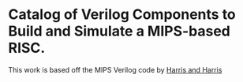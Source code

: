 # Catalog of Verilog Components to Build and Simulate a MIPS-based RISC.

This work is based off the MIPS Verilog code by [Harris and Harris](https://pages.hmc.edu/harris/ddca/ddca2e.html)
